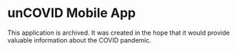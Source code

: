 # unCOVID Mobile App

This application is archived. It was created in the hope that it would provide valuable information about the COVID pandemic.
